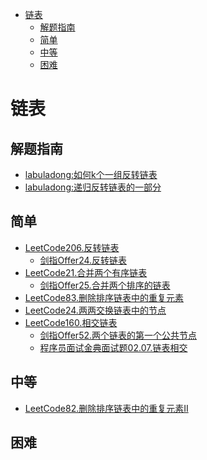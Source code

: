 <!-- TOC -->

- [链表](#链表)
  - [解题指南](#解题指南)
  - [简单](#简单)
  - [中等](#中等)
  - [困难](#困难)

<!-- /TOC -->
# 链表
## 解题指南
- [labuladong:如何k个一组反转链表](https://labuladong.gitbook.io/algo/gao-pin-mian-shi-xi-lie/k-ge-yi-zu-fan-zhuan-lian-biao)
- [labuladong:递归反转链表的一部分](https://labuladong.gitbook.io/algo/shu-ju-jie-gou-xi-lie/di-gui-fan-zhuan-lian-biao-de-yi-bu-fen)
## 简单
- [LeetCode206.反转链表](docs/LeetCode206.反转链表.md)
  - [剑指Offer24.反转链表](docs/剑指Offer24.反转链表.md)
- [LeetCode21.合并两个有序链表](docs/LeetCode21.合并两个有序链表.md)
  - [剑指Offer25.合并两个排序的链表](docs/剑指Offer25.合并两个排序的链表.md)
- [LeetCode83.删除排序链表中的重复元素](docs/LeetCode83.删除排序链表中的重复元素.md)
- [LeetCode24.两两交换链表中的节点](docs/LeetCode24.两两交换链表中的节点.md)
- [LeetCode160.相交链表](docs/LeetCode160.相交链表.md)
  - [剑指Offer52.两个链表的第一个公共节点](docs/剑指Offer52.两个链表的第一个公共节点.md)
  - [程序员面试金典面试题02.07.链表相交](docs/程序员面试金典面试题02.07.链表相交.md)
## 中等
- [LeetCode82.删除排序链表中的重复元素II](docs/LeetCode82.删除排序链表中的重复元素II.md)
## 困难